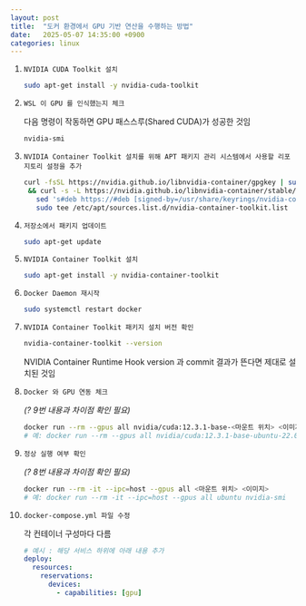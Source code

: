 ```yaml
---
layout: post
title:  "도커 환경에서 GPU 기반 연산을 수행하는 방법"
date:   2025-05-07 14:35:00 +0900
categories: linux
---
```

1. `NVIDIA CUDA Toolkit 설치`

    ```bash
    sudo apt-get install -y nvidia-cuda-toolkit
    ```

2. `WSL 이 GPU 를 인식했는지 체크`

    다음 명령이 작동하면 GPU 패스스루(Shared CUDA)가 성공한 것임

    ```bash
    nvidia-smi
    ```

3. `NVIDIA Container Toolkit 설치를 위해 APT 패키지 관리 시스템에서 사용할 리포지토리 설정을 추가`

    ```bash
    curl -fsSL https://nvidia.github.io/libnvidia-container/gpgkey | sudo gpg --dearmor -o /usr/share/keyrings/nvidia-container-toolkit-keyring.gpg \
     && curl -s -L https://nvidia.github.io/libnvidia-container/stable/deb/nvidia-container-toolkit.list | \
       sed 's#deb https://#deb [signed-by=/usr/share/keyrings/nvidia-container-toolkit-keyring.gpg] https://#g' | \
       sudo tee /etc/apt/sources.list.d/nvidia-container-toolkit.list
    ```

4. `저장소에서 패키지 업데이트`

    ```bash
    sudo apt-get update
    ```

5. `NVIDIA Container Toolkit 설치`

    ```bash
    sudo apt-get install -y nvidia-container-toolkit
    ```

6. `Docker Daemon 재시작`

    ```bash
    sudo systemctl restart docker
    ```

7. `NVIDIA Container Toolkit 패키지 설치 버전 확인`

    ```bash
    nvidia-container-toolkit --version
    ```
    
    NVIDIA Container Runtime Hook version 과 commit 결과가 뜬다면 제대로 설치된 것임

8. `Docker 와 GPU 연동 체크`

    *(? 9번 내용과 차이점 확인 필요)*

    ```bash
    docker run --rm --gpus all nvidia/cuda:12.3.1-base-<마운트 위치> <이미지>
    # 예: docker run --rm --gpus all nvidia/cuda:12.3.1-base-ubuntu-22.04 nvidia-smi
    ```

9. `정상 실행 여부 확인`

    *(? 8번 내용과 차이점 확인 필요)*

    ```bash
    docker run --rm -it --ipc=host --gpus all <마운트 위치> <이미지>
    # 예: docker run --rm -it --ipc=host --gpus all ubuntu nvidia-smi
    ```
    
10. `docker-compose.yml 파일 수정`
    
    각 컨테이너 구성마다 다름

    ```yaml
    # 예시 : 해당 서비스 하위에 아래 내용 추가
    deploy:
      resources:
        reservations:
          devices:
            - capabilities: [gpu]
    ```